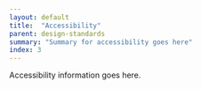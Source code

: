 ```yaml
---
layout: default
title:  "Accessibility"
parent: design-standards
summary: "Summary for accessibility goes here"
index: 3
---
```


Accessibility information goes here.
